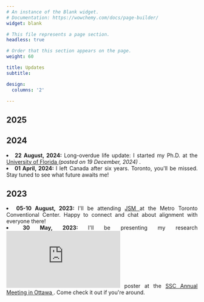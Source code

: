 ```yaml
---
# An instance of the Blank widget.
# Documentation: https://wowchemy.com/docs/page-builder/
widget: blank

# This file represents a page section.
headless: true

# Order that this section appears on the page.
weight: 60

title: Updates
subtitle:

design:
  columns: '2'

---
```

## 2025 

## 2024 

<div style='text-align: justify'>
<li> <b> 22 August, 2024: </b> Long-overdue life update: I started my Ph.D. at the <a href="https://stat.ufl.edu/" target="_blank"> University of Florida </a> <em> (posted on 19 December, 2024) </em>. </li>

<li> <b> 01 April, 2024: </b> I left Canada after six years. Toronto, you'll be missed. Stay tuned to see what future awaits me! </li>
</div>

## 2023

<div style='text-align: justify'>
<li> <b> 05-10 August, 2023: </b> I'll be attending <a href="https://ww2.amstat.org/meetings/jsm/2023/" target="_blank"> JSM </a> at the Metro Toronto Conventional Center. Happy to connect and chat about alignment with everyone there! </li>

<li> <b> 30 May, 2023: </b> I'll be presenting my research <embed src="https://github.com/pquynhvu/test.github.io/blob/d0e49b45c475522c326c20bd1edc0868b3b7f0d1/static/files/COVID_poster.pdf" type="application/pdf"> poster </embed> at the <a href="https://ssc.ca/en/meetings/annual/2023-ssc-annual-meeting-ottawa" target="_blank"> SSC Annual Meeting in Ottawa </a>. Come check it out if you're around.</li>
</div>
